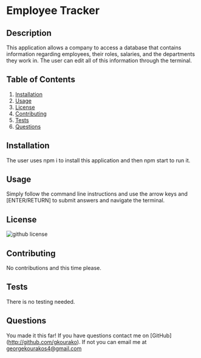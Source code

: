 # Employee Tracker
## Description

This application allows a company to access a database that contains information regarding employees, their roles, salaries, and the departments they work in.  The user can edit all of this information through the terminal.
 ## Table of Contents

 1. [Installation](#installation)
 2. [Usage](#usage)
 3. [License](#license)
 4. [Contributing](#contributing)
 5. [Tests](#tests)
 6. [Questions](#questions)

## Installation

The user uses npm i to install this application and then npm start to run it.

## Usage

Simply follow the command line instructions and use the arrow keys and [ENTER/RETURN] to submit answers and navigate the terminal.

## License

![github license](https://img.shields.io/badge/license-Apache-blue.svg)

## Contributing

No contributions and this time please.

## Tests

There is no testing needed.

## Questions

You made it this far! If you have questions contact me on [GitHub] (http://github.com/gkourako).  If not you can email me at georgekourakos4@gmail.com
